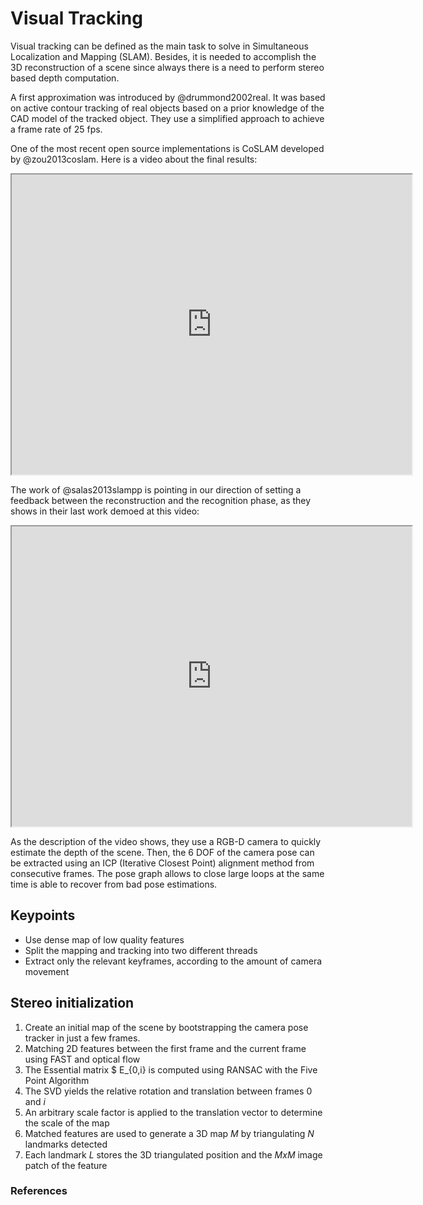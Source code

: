 # Visual Tracking

Visual tracking can be defined as the main task to solve in Simultaneous Localization and Mapping (SLAM). Besides, it is needed to accomplish the 3D reconstruction of a scene since always there is a need to perform stereo based depth computation.

A first approximation was introduced by @drummond2002real. It was based on active contour tracking of real objects based on a prior knowledge of the CAD model of the tracked object. They use a simplified approach to achieve a frame rate of 25 fps.

One of the most recent open source implementations is CoSLAM developed by @zou2013coslam. Here is a video about the final results:

<iframe width="640" height="480" src="http://www.youtube.com/embed/eK_4Sf_m9bQ?rel=0"></iframe>

The work of @salas2013slampp is pointing in our direction of setting a feedback between the reconstruction and the recognition phase, as they shows in their last work demoed at this video:

<iframe width="640" height="480" src="http://www.youtube.com/embed/tmrAh1CqCRo?rel=0"></iframe>

As the description of the video shows, they use a RGB-D camera to quickly estimate the depth of the scene. Then, the 6 DOF of the camera pose can be extracted using an ICP (Iterative Closest Point) alignment method from consecutive frames. The pose graph allows to close large loops at the same time is able to recover from bad pose estimations.

## Keypoints

- Use dense map of low quality features
- Split the mapping and tracking into two different threads
- Extract only the relevant keyframes, according to the amount of camera movement

## Stereo initialization

1. Create an initial map of the scene by bootstrapping the camera pose tracker in just a few frames.
2. Matching 2D features between the first frame and the current frame using FAST and optical flow
3. The Essential matrix $ E_{0,i} is computed using RANSAC with the Five Point Algorithm
4. The SVD yields the relative rotation and translation between frames $0$ and $i$
5. An arbitrary scale factor is applied to the translation vector to determine the scale of the map
6. Matched features are used to generate a 3D map $M$ by triangulating $N$ landmarks detected
7. Each landmark $L$ stores the 3D triangulated position and the $MxM$ image patch of the feature

### References
